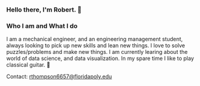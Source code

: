 ### Hello there, I'm Robert. 👋

### Who I am and What I do
I am a mechanical engineer, and an engineering management student, always looking to pick up new skills and lean new things.  I love to solve puzzles/problems and make new things.  I am currently learing about the world of data science, and data visualization.  In my spare time I like to play classical guitar. 🎸

Contact: rthompson6657@floridapoly.edu

<!--
**RCThompson2600/RCThompson2600** is a ✨ _special_ ✨ repository because its `README.md` (this file) appears on your GitHub profile.

Here are some ideas to get you started:

- 🔭 I’m currently working on ...
- 🌱 I’m currently learning ...
- 👯 I’m looking to collaborate on ...
- 🤔 I’m looking for help with ...
- 💬 Ask me about ...
- 📫 How to reach me: ...
- 😄 Pronouns: ...
- ⚡ Fun fact: ...
-->
